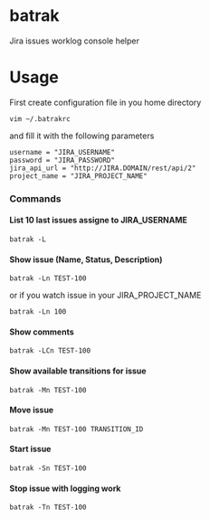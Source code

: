 # batrak
Jira issues worklog console helper

# Usage

First create configuration file in you home directory

```
vim ~/.batrakrc
```

and fill it with the following parameters

```
username = "JIRA_USERNAME"
password = "JIRA_PASSWORD"
jira_api_url = "http://JIRA.DOMAIN/rest/api/2"
project_name = "JIRA_PROJECT_NAME"
```

### Commands

#### List 10 last issues assigne to JIRA_USERNAME

```
batrak -L
```

#### Show issue (Name, Status, Description)


```
batrak -Ln TEST-100
```

or if you watch issue in your JIRA_PROJECT_NAME

```
batrak -Ln 100
```

#### Show comments 

```
batrak -LCn TEST-100
```

#### Show available transitions for issue 

```
batrak -Mn TEST-100
```

#### Move issue 

```
batrak -Mn TEST-100 TRANSITION_ID
``` 

#### Start issue 

```
batrak -Sn TEST-100
``` 


#### Stop issue with logging work

```
batrak -Tn TEST-100
``` 


